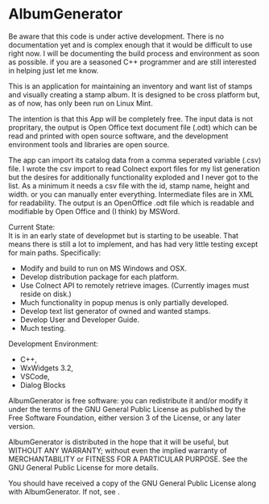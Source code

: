 # AlbumGenerator

<p>Be aware that this code is under active development. There is no documentation yet and is complex enough that it would be difficult to use right now. I will be documenting the build process and environment as soon as possible. if you are a seasoned C++ programmer and are still interested in helping just let me know. 

<p>This is an application for maintaining an inventory and want list of stamps and visually creating a stamp album. It is designed to be cross platform but, as of now, has only been run on Linux Mint.
</p>
<p>The intention is that this App will be completely free. The input data is not propritary, the output is Open Office text document file (.odt) which can be read and printed with open source software, and the development environment tools and libraries are open source.
</p><p>
The app can import its catalog data from a comma seperated variable (.csv) file. I wrote the csv import to read Colnect export files for my list generation but the desires for additionally functionality exploded and I never got to the list. As a minimum it needs a csv file with the id, stamp name, height and width. or you can manually enter everything. Intermediate files are in XML for readability. The output is an OpenOffice .odt file which is readable and modifiable by Open Office and (I think) by MSWord.
</p><p>
Current State:<br>
It is in an early state of developmet but is starting to be useable. That means there is still a lot to implement, and has had very little testing except for main paths. Specifically:
<ul>
<li>Modify and build to run on MS Windows and OSX.</li>
<li>Develop distribution package for each platform.</li>
<li>Use Colnect API to remotely retrieve images. (Currently images must reside on disk.)</li>
<li>Much functionality in popup menus is only partially developed.</li>
<li>Develop text list generator of owned and wanted stamps.</li>
<li>Develop User and Developer Guide.</li>
<li>Much testing.</li>
</ul>
</p><p>
Development Environment:
<ul>
<li>C++,</li>
<li>WxWidgets 3.2,</li>
<li>VSCode,</li>
<li>Dialog Blocks <http://www.dialogblocks.com/></li>
</ul>

<p>
AlbumGenerator is free software: you can redistribute it and/or modify it under the terms of the GNU General Public License as published by the Free Software Foundation,  either version 3 of the License, or any later version.
</p><p>
AlbumGenerator is distributed in the hope that it will be useful, but WITHOUT ANY WARRANTY; without even the implied warranty of MERCHANTABILITY or FITNESS FOR A PARTICULAR PURPOSE. See the GNU General Public License for more details.
</p><p>
You should have received a copy of the GNU General Public License along with  AlbumGenerator. If not, see <https://www.gnu.org/licenses/>.
</p>
